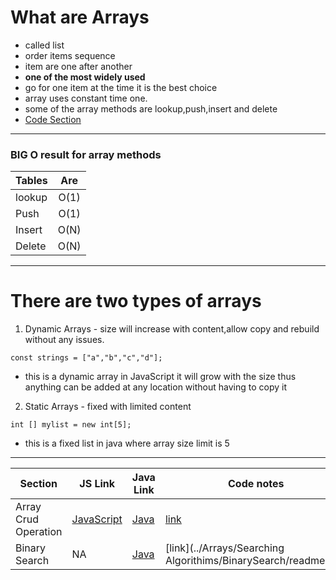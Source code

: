 # What are Arrays
- called list 
- order items sequence
- item are one after another 
- **one of the most widely used**
- go for one item at the time it is the best choice
- array uses constant time one. 
- some of the array methods are lookup,push,insert and delete 
- [Code Section](../Arrays/simpleArray.js)
---
### BIG O result for array methods
| Tables        | Are           | 
| ------------- |:-------------:| 
| lookup     | O(1) | 
| Push      | O(1)   |   
| Insert | O(N)      |    
| Delete | O(N)      |    
---
# There are two types of arrays 
1. Dynamic Arrays - size will increase with content,allow copy and rebuild without any issues. 
 ```
 const strings = ["a","b","c","d"];
 ```
- this is a dynamic array in JavaScript it will grow with the size thus anything can be added at any location without having to copy it 
2. Static Arrays - fixed with limited content 
  ```
  int [] mylist = new int[5];
   ```
- this is a fixed list in java where array size limit is 5 
---
| Section | JS Link | Java Link  | Code notes
| ----------- | ----------- | ----------- |----------- |
| Array Crud Operation | [JavaScript](../Arrays/ArrayCRUD/MyArray.js) | [Java](https://github.com/IshtiaqueNafis/DataStructureJAVACode/blob/master/src/ArrayClass/MyArray.java)|[link](../Arrays/ArrayCRUD/readme.md)
 Binary Search | NA |[Java](https://github.com/IshtiaqueNafis/DataStructureJAVACode/blob/master/src/ArrayClass/MyArray.java) | [link](../Arrays/Searching Algorithims/BinarySearch/readme.md)
